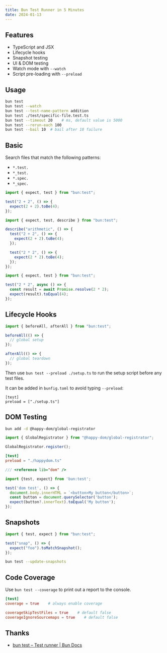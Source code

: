 ```yaml
---
title: Bun Test Runner in 5 Minutes
date: 2024-01-13
---
```


## Features

- TypeScript and JSX
- Lifecycle hooks
- Snapshot testing
- UI & DOM testing
- Watch mode with `--watch`  
- Script pre-loading with `--preload`  

## Usage

```sh
bun test
bun test --watch
bun test --test-name-pattern addition
bun test ./test/specific-file.test.ts
bun test --timeout 20    # ms, default value is 5000
bun test --rerun-each 100 
bun test --bail 10  # bail after 10 failure
```


## Basic

Search files that match the following patterns:

- `*.test.`
- `*_test.`
- `*.spec.`
- `*_spec.`

```ts title="math.test.ts"
import { expect, test } from "bun:test";

test("2 + 2", () => {
  expect(2 + 2).toBe(4);
});
```

```ts
import { expect, test, describe } from "bun:test";

describe("arithmetic", () => {
  test("2 + 2", () => {
    expect(2 + 2).toBe(4);
  });

  test("2 * 2", () => {
    expect(2 * 2).toBe(4);
  });
});
```

```ts
import { expect, test } from "bun:test";

test("2 * 2", async () => {
  const result = await Promise.resolve(2 * 2);
  expect(result).toEqual(4);
});
```


## Lifecycle Hooks

```ts title="setup.ts"
import { beforeAll, afterAll } from "bun:test";

beforeAll(() => {
  // global setup
});

afterAll(() => {
  // global teardown
});
```

Then use `bun test --preload ./setup.ts` to run the setup script before any test files.

It can be added in `bunfig.toml` to avoid typing `--preload`:

```tom title="bunfig.toml"
[test]
preload = ["./setup.ts"]
```



## DOM Testing

```sh
bun add -d @happy-dom/global-registrator
```

```ts title="happy-dom.ts"
import { GlobalRegistrator } from "@happy-dom/global-registrator";

GlobalRegistrator.register();
```

```toml title="bunfig.toml"
[test]
preload = "./happydom.ts"
```

```ts title="dom.test.ts"
/// <reference lib="dom" />

import {test, expect} from 'bun:test';

test('dom test', () => {
  document.body.innerHTML = `<button>My button</button>`;
  const button = document.querySelector('button');
  expect(button?.innerText).toEqual('My button');
});
```


## Snapshots

```ts
import { test, expect } from "bun:test";

test("snap", () => {
  expect("foo").toMatchSnapshot();
});
```

```sh
bun test --update-snapshots
```


## Code Coverage

Use `bun test --coverage` to print out a report to the console.

```toml title="bunfig.toml"
[test]
coverage = true    # always enable coverage

coverageSkipTestFiles = true    # default false
coverageIgnoreSourcemaps = true    # default false
```




## Thanks

- [bun test – Test runner | Bun Docs](https://bun.sh/docs/cli/test)




